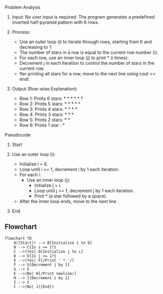 

Problem Analysis 
1. Input:
    No user input is required.
    The program generates a predefined inverted half-pyramid pattern with 6 rows.
2. Process:
    - Use an outer loop (i) to iterate through rows, starting from 6 and decreasing to 1:
    - The number of stars in a row is equal to the current row number (i).
    - For each row, use an inner loop (j) to print * (i times):
    - Decrement j in each iteration to control the number of stars in the current row.
    - fter printing all stars for a row, move to the next line using cout << endl.
3. Output (Row-wise Explanation):

    - Row 1: Prints 6 stars: * * * * * *
    - Row 2: Prints 5 stars: * * * * *
    - Row 3: Prints 4 stars: * * * *
    - Row 4: Prints 3 stars: * * *
    - Row 5: Prints 2 stars: * *
    - Row 6: Prints 1 star : *

Pseudocode

1. Start 
2. Use an outer loop (i):

   - Initialize i = 6.
   - Loop until i >= 1, decrement i by 1 each iteration.
    - For each i:
        - Use an inner loop (j):
            - Initialize j = i.
            - Loop until j >= 1, decrement j by 1 each iteration.
            - Print * (a star followed by a space).
    -  After the inner loop ends, move to the next line .
4. End
## Flowchart

```mermaid
flowchart TD
    A([Start]) --> B[Initialize i to 6]
    B --> C{Is i >= 1?}
    C -->|Yes| D[Initialize j to i]
    D --> E{Is j >= 1?}
    E -->|Yes| F[/Print ' * '/]
    F --> G[Decrement j by 1]
    G --> E
    E -->|No| H[/Print newline/]
    H --> I[Decrement i by 1]
    I --> C
    C -->|No| J([End])
```
